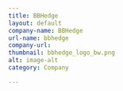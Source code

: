 ```yaml
---
title: BBHedge
layout: default
company-name: BBHedge
url-name: bbhedge
company-url:
thumbnail: bbhedge_logo_bw.png
alt: image-alt
category: Company

---
```

